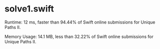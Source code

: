 # solve1.swift

Runtime: 12 ms, faster than 94.44% of Swift online submissions for Unique Paths II.

Memory Usage: 14.1 MB, less than 32.22% of Swift online submissions for Unique Paths II.

